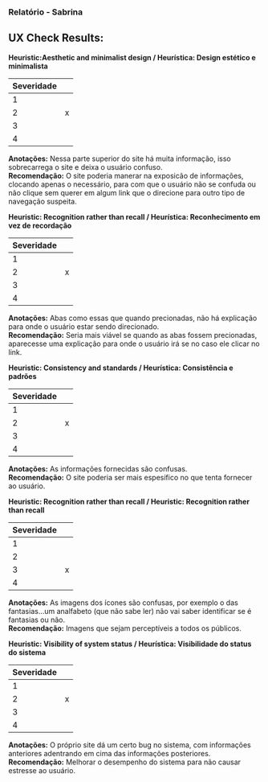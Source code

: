 ### Relatório - Sabrina<br/>

## UX Check Results:<br/>

**Heuristic:Aesthetic and minimalist design / Heurística: Design estético e minimalista**<br/>

|Severidade|       |
|----------|-------|
|    1     |       |
|    2     |   x   |
|    3     |       |
|    4     |       |

**Anotações:** Nessa parte superior do site há muita informação, isso sobrecarrega o site e deixa o usuário confuso.<br/>
**Recomendação:** O site poderia manerar na exposicão de informações, clocando apenas o necessário, para com que o usuário não se confuda ou não clique sem querer em algum link que o direcione para outro tipo de navegação suspeita.<br/>

**Heuristic: Recognition rather than recall / Heurística: Reconhecimento em vez de recordação**<br/>

|Severidade|       |
|----------|-------|
|    1     |       |
|    2     |   x   |
|    3     |       |
|    4     |       |

**Anotações:** Abas como essas que quando precionadas, não há explicação para onde o usuário estar sendo direcionado.<br/>
**Recomendação:** Seria mais viável se quando as abas fossem precionadas, aparecesse uma explicação para onde o usuário irá se no caso ele clicar no link.<br/>

**Heuristic: Consistency and standards / Heurística: Consistência e padrões**<br/>

|Severidade|       |
|----------|-------|
|    1     |       |
|    2     |   x   |
|    3     |       |
|    4     |       |

**Anotações:** As informações fornecidas são confusas.<br/>
**Recomendação:** O site poderia ser mais espesifico no que tenta fornecer ao usuário.<br>

**Heuristic: Recognition rather than recall / Heuristic: Recognition rather than recall**<br/>

|Severidade|       |
|----------|-------|
|    1     |       |
|    2     |       |
|    3     |   x   |
|    4     |       |

**Anotações:** As imagens dos ícones são confusas, por exemplo o das fantasias...um analfabeto (que não sabe ler) não vai saber identificar se é fantasias ou não.<br/>
**Recomendação:** Imagens que sejam perceptíveis a todos os públicos.<br/>

**Heuristic: Visibility of system status / Heurística: Visibilidade do status do sistema**<br/>

|Severidade|       |
|----------|-------|
|    1     |       |
|    2     |   x   |
|    3     |       |
|    4     |       |

**Anotações:** O próprio site dá um certo bug no sistema, com informações anteriores adentrando em cima das informações posteriores.<br/>
**Recomendação:** Melhorar o desempenho do sistema para não causar estresse ao usuário.<br/>
